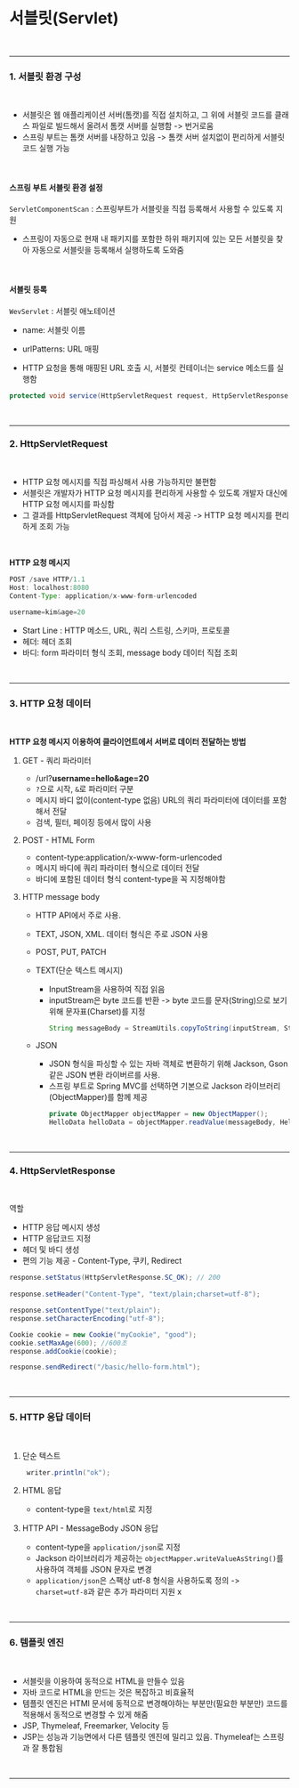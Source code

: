 # 서블릿(Servlet)

<br>

---


### 1. 서블릿 환경 구성

<br>

- 서블릿은 웹 애플리케이션 서버(톰캣)를 직접 설치하고, 그 위에 서블릿 코드를 클래스 파일로 빌드해서 올려서 톰캣 서버를 실행함 -> 번거로움
- 스프링 부트는 톰캣 서버를 내장하고 있음 -> 톰캣 서버 설치없이 편리하게 서블릿 코드 실행 가능

<br>

#### 스프링 부트 서블릿 환경 설정

`ServletComponentScan` : 스프링부트가 서블릿을 직접 등록해서 사용할 수 있도록 지원
- 스프링이 자동으로 현재 내 패키지를 포함한 하위 패키지에 있는 모든 서블릿을 찾아 자동으로 서블릿을 등록해서 실행하도록 도와줌

<br>

#### 서블릿 등록
`WevServlet` : 서블릿 애노테이션
- name: 서블릿 이름
- urlPatterns: URL 매핑

- HTTP 요청을 통해 매핑된 URL 호출 시, 서블릿 컨테이너는 service 메소드를 실행함

```java
protected void service(HttpServletRequest request, HttpServletResponse response) {}
```

<br>

---

### 2. HttpServletRequest

<br>

- HTTP 요청 메시지를 직접 파싱해서 사용 가능하지만 불편함
- 서블릿은 개발자가 HTTP 요청 메시지를 편리하게 사용할 수 있도록 개발자 대신에 HTTP 요청 메시지를 파싱함
- 그 결과를 HttpServletRequest 객체에 담아서 제공 -> HTTP 요청 메시지를 편리하게 조회 가능

<br>


**HTTP 요청 메시지**
```java
POST /save HTTP/1.1
Host: localhost:8080
Content-Type: application/x-www-form-urlencoded
        
username=kim&age=20
```
- Start Line : HTTP 메소드, URL, 쿼리 스트링, 스키마, 프로토콜
- 헤더: 헤더 조회
- 바디: form 파라미터 형식 조회, message body 데이터 직접 조회

<br>

---


### 3. HTTP 요청 데이터

<br>

**HTTP 요청 메시지 이용하여 클라이언트에서 서버로 데이터 전달하는 방법**

1. GET - 쿼리 파라미터
   - /url?**username=hello&age=20**
   - `?`으로 시작, `&`로 파라미터 구분
   - 메시지 바디 없이(content-type 없음) URL의 쿼리 파라미터에 데이터를 포함해서 전달
   - 검색, 필터, 페이징 등에서 많이 사용


2. POST - HTML Form
   - content-type:application/x-www-form-urlencoded
   - 메시지 바디에 쿼리 파라미터 형식으로 데이터 전달
   - 바디에 포함된 데이터 형식 content-type을 꼭 지정해야함


3. HTTP message body
   - HTTP API에서 주로 사용. 
   - TEXT, JSON, XML. 데이터 형식은 주로 JSON 사용
   - POST, PUT, PATCH
   
   - TEXT(단순 텍스트 메시지)
     - InputStream을 사용하여 직접 읽음
     - inputStream은 byte 코드를 반환 -> byte 코드를 문자(String)으로 보기 위해 문자표(Charset)를 지정
         ```java
         String messageBody = StreamUtils.copyToString(inputStream, StandardCharsets.UTF_8);
         ```
   - JSON
     - JSON 형식을 파싱할 수 있는 자바 객체로 변환하기 위해 Jackson, Gson같은 JSON 변환 라이버르를 사용.
     - 스프링 부트로 Spring MVC를 선택하면 기본으로 Jackson 라이브러리(ObjectMapper)를 함께 제공
         ```java
         private ObjectMapper objectMapper = new ObjectMapper();
         HelloData helloData = objectMapper.readValue(messageBody, HelloData.class);
         ```
<br>

---

### 4. HttpServletResponse

<br>

역할
- HTTP 응답 메시지 생성
- HTTP 응답코드 지정
- 헤더 및 바디 생성
- 편의 기능 제공 - Content-Type, 쿠키, Redirect
````java
response.setStatus(HttpServletResponse.SC_OK); // 200
        
response.setHeader("Content-Type", "text/plain;charset=utf-8");

response.setContentType("text/plain");
response.setCharacterEncoding("utf-8");

Cookie cookie = new Cookie("myCookie", "good");
cookie.setMaxAge(600); //600초
response.addCookie(cookie);

response.sendRedirect("/basic/hello-form.html");
````

<br>

---

### 5. HTTP 응답 데이터

<br>

1. 단순 텍스트
   ```java
    writer.println("ok");
    ```

2. HTML 응답
   - content-type을 `text/html`로 지정


3. HTTP API - MessageBody JSON 응답
   - content-type을 `application/json`로 지정
   - Jackson 라이브러리가 제공하는 `objectMapper.writeValueAsString()`를 사용하여 객체를 JSON 문자로 변경
   - `application/json`은 스팩상 utf-8 형식을 사용하도록 정의 -> `charset=utf-8`과 같은 추가 파라미터 지원 x


<br>

---

### 6. 템플릿 엔진

<br>

- 서블릿을 이용하여 동적으로 HTML을 만들수 있음
- 자바 코드로 HTML을 만드는 것은 복잡하고 비효율적
- 템플릿 엔진은 HTMl 문서에 동적으로 변경해야하는 부분만(필요한 부분만) 코드를 적용해서 동적으로 변경할 수 있게 해줌
- JSP, Thymeleaf, Freemarker, Velocity 등
- JSP는 성능과 기능면에서 다른 템플릿 엔진에 밀리고 있음. Thymeleaf는 스프링과 잘 통합됨

<br>

---












